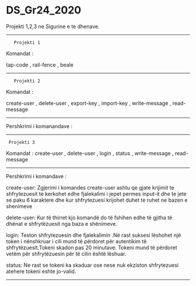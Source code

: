 # DS_Gr24_2020

Projekti 1,2,3 ne Sigurine e te dhenave.

****************************************************************************************************

       Projekti 1
                                     

Komandat :

tap-code , 
rail-fence , 
beale 


****************************************************************************************************

       Projekti 2
                                     

Komandat :

create-user , 
delete-user , 
export-key , 
import-key , 
write-message , 
read-message 

****************************************************************************************************
            
Pershkrimi i komanandave :









*****************************************************************************************************

     Projekti 3
 
 
Komandat : 
create-user , 
delete-user , 
login , 
status , 
write-message , 
read-message 

*****************************************************************************************************

Pershkrimi i komandave :

create-user:
Zgjerimi i komandes create-user ashtu qe gjate krijimit te shfrytezuesit te kerkohet edhe fjalekalimi i 
jepet permes input-it dhe te jete se paku 6 karaktere dhe kur shfrytezuesi krijohet duhet te ruhet ne bazen 
e shenimeve

delete-user:
Kur të thirret kjo komandë do të fshihen edhe të gjitha të dhënat e shfrytëzuesit nga baza e
shënimeve.

login:
Teston shfrytezuesin dhe fjalekalimin .Në rast suksesi lëshohet një token i nënshkruar i cili mund të
përdoret për autentikim të shfrytëzuesit.Tokeni skadon pas 20 minutave. Tokeni mund të përdoret vetëm për shfrytëzuesin për të cilin është
lëshuar.

status:
Ne rast se tokeni ka skaduar ose nese nuk ekziston shfrytezuesi atehere tokeni eshte jo-valid.


*****************************************************************************************************


